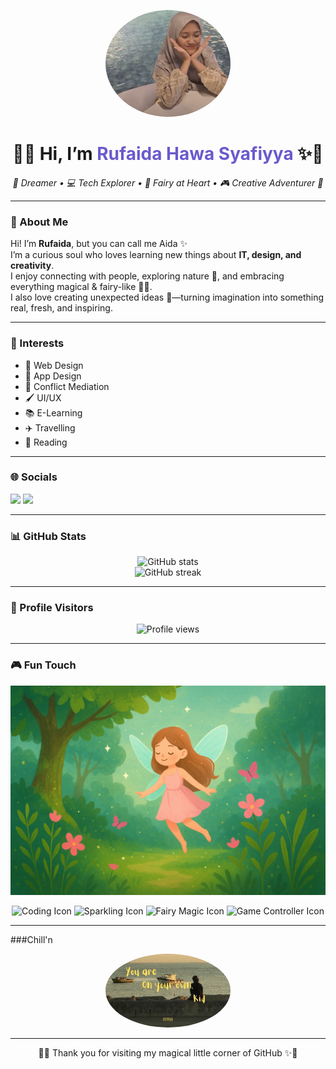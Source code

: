 <!-- Profile README for GitHub -->

<p align="center">
  <img src="Rufai.png" alt="Profile Picture" width="200" style="border-radius:50%">
</p>

<h1 align="center">🌸✨ Hi, I’m <span style="color:#6A5ACD;">Rufaida Hawa Syafiyya</span> ✨🌸</h1>

<p align="center">
  <em>🌿 Dreamer • 💻 Tech Explorer • 🧚 Fairy at Heart • 🎮 Creative Adventurer 🌙</em>
</p>

---

### 🌸 About Me  
Hi! I’m **Rufaida**, but you can call me Aida ✨  
I’m a curious soul who loves learning new things about **IT, design, and creativity**.  
I enjoy connecting with people, exploring nature 🍃, and embracing everything magical & fairy-like 🧚‍♀️.  
I also love creating unexpected ideas 🎇—turning imagination into something real, fresh, and inspiring.  

---

### 🌟 Interests
- 🎨 Web Design  
- 📱 App Design  
- 🤝 Conflict Mediation  
- 🖌️ UI/UX  
- 📚 E-Learning  
- ✈️ Travelling  
- 📖 Reading  

---

### 🌐 Socials
<p align="left">
  <a href="https://www.tiktok.com/@aldcrinae"><img src="https://img.shields.io/badge/TikTok-000000?style=for-the-badge&logo=tiktok&logoColor=white"/></a>
  <a href="https://instagram.com/rufaidahws"><img src="https://img.shields.io/badge/Instagram-E4405F?style=for-the-badge&logo=instagram&logoColor=white"/></a>
</p>

---

### 📊 GitHub Stats
<p align="center">
  <img src="https://github-readme-stats.vercel.app/api?username=rufaidahawa30-hue&show_icons=true&theme=tokyonight&hide_border=true" alt="GitHub stats"/><br>
  <img src="https://github-readme-streak-stats.herokuapp.com/?user=rufaidahawa30-hue&theme=tokyonight&hide_border=true" alt="GitHub streak"/>
</p>

---

### 👀 Profile Visitors
<p align="center">
  <img src="https://komarev.com/ghpvc/?username=rufaidahawa30-hue&label=Profile%20views&color=6A5ACD&style=for-the-badge" alt="Profile views"/>
</p>

---

### 🎮 Fun Touch  
<p align="center">
  <!-- Animated typing effect -->
  <img src="2.png"font=Fira+Code&size=22&pause=1000&color=6A5ACD&center=true&vCenter=true&width=600&lines=Exploring+Tech+and+Design+🌸;Loving+Nature+and+Fairy+Vibes+🧚‍♀️;Creating+Unexpected+Ideas+💡;Adventure+Mode:+ON+🎮"/>
</p>

<!-- Game-like animated icons -->
<p align="center">
  <img src="https://media.giphy.com/media/QssGEmpkyEOhBCb7e1/giphy.gif" width="60" alt="Coding Icon"/>
  <img src="https://media.giphy.com/media/du3J3cXyzhj75IOgvA/giphy.gif" width="60" alt="Sparkling Icon"/>
  <img src="https://media.giphy.com/media/Ll22OhMLAlVDb8UQWe/giphy.gif" width="60" alt="Fairy Magic Icon"/>
  <img src="https://media.giphy.com/media/3o7aD4j2y04L6l9LFe/giphy.gif" width="60" alt="Game Controller Icon"/>
</p>

---


###Chill'n
 
<p align="center">
  <img src="pin.jpg" alt="Profile Picture" width="200" style="border-radius:50%">
</p>

---


<p align="center">🌙✨ Thank you for visiting my magical little corner of GitHub ✨🌙</p>
